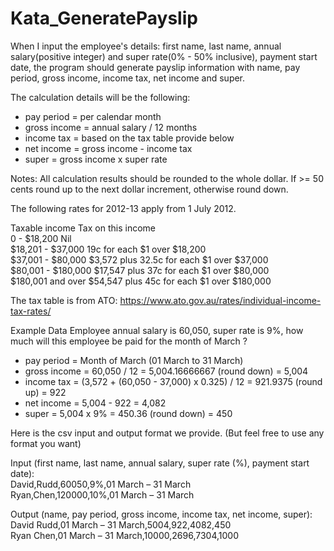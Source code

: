# Kata_GeneratePayslip

When I input the employee's details: first name, last name, annual salary(positive integer) and super rate(0% - 50% inclusive), payment start date, the program should generate payslip information with name, pay period,  gross income, income tax, net income and super.

The calculation details will be the following:  
- pay period = per calendar month  
- gross income = annual salary / 12 months  
- income tax = based on the tax table provide below  
- net income = gross income - income tax  
- super = gross income x super rate  

Notes: All calculation results should be rounded to the whole dollar. If >= 50 cents round up to the next dollar increment, otherwise round down.

The following rates for 2012-13 apply from 1 July 2012.  

Taxable income   Tax on this income  
0 - $18,200     Nil  
$18,201 - $37,000       19c for each $1 over $18,200  
$37,001 - $80,000       $3,572 plus 32.5c for each $1 over $37,000  
$80,001 - $180,000      $17,547 plus 37c for each $1 over $80,000  
$180,001 and over       $54,547 plus 45c for each $1 over $180,000  

The tax table is from ATO: https://www.ato.gov.au/rates/individual-income-tax-rates/  

Example Data
Employee annual salary is 60,050, super rate is 9%, how much will this employee be paid for the month of March ?
- pay period = Month of March (01 March to 31 March)  
- gross income = 60,050 / 12 = 5,004.16666667 (round down) = 5,004  
- income tax = (3,572 + (60,050 - 37,000) x 0.325) / 12  = 921.9375 (round up) = 922  
- net income = 5,004 - 922 = 4,082  
- super = 5,004 x 9% = 450.36 (round down) = 450  

Here is the csv input and output format we provide. (But feel free to use any format you want)  

Input (first name, last name, annual salary, super rate (%), payment start date):  
David,Rudd,60050,9%,01 March – 31 March  
Ryan,Chen,120000,10%,01 March – 31 March  

Output (name, pay period, gross income, income tax, net income, super):  
David Rudd,01 March – 31 March,5004,922,4082,450  
Ryan Chen,01 March – 31 March,10000,2696,7304,1000  